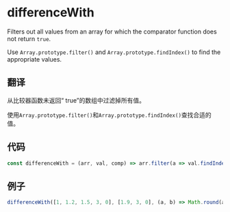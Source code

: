 # differenceWith

Filters out all values from an array for which the comparator function does not return `true`.

Use `Array.prototype.filter()` and `Array.prototype.findIndex()` to find the appropriate values.

## 翻译

从比较器函数未返回“ true”的数组中过滤掉所有值。

使用`Array.prototype.filter()`和`Array.prototype.findIndex()`查找合适的值。

## 代码

```js
const differenceWith = (arr, val, comp) => arr.filter(a => val.findIndex(b => comp(a, b)) === -1);
```

## 例子

```js
differenceWith([1, 1.2, 1.5, 3, 0], [1.9, 3, 0], (a, b) => Math.round(a) === Math.round(b)); // [1, 1.2]
```
